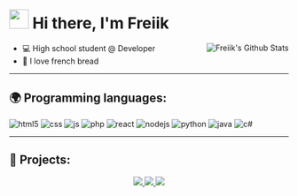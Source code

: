 <h1><img src="https://cdn.discordapp.com/emojis/853981345305722880.gif" width="35"/> Hi there, I'm Freiik</h1>
<img align="right" alt="Freiik's Github Stats" src="https://github-readme-stats.vercel.app/api?username=freiikdev&show_icons=true&hide_border=true&theme=vision-friendly-dark" />

- 💻 High school student @ Developer
- 🥖 I love french bread

---

## 🌍 Programming languages:

<p>
	<img alt="html5" src="https://img.shields.io/badge/-HTML5-E34F26?style=flat-square&logo=html5&logoColor=white" />
	<img alt="css" src="https://img.shields.io/badge/-CSS-00A6FF?style=flat-square&logo=css3&logoColor=white" />
	<img alt="js" src="https://img.shields.io/badge/-Javascript-FFEE00?style=flat-square&logo=javascript&logoColor=black" />
	<img alt="php" src="https://img.shields.io/badge/-PHP-FFB120?style=flat-square&logo=php&logoColor=white" />
	<img alt="react" src="https://img.shields.io/badge/-React-45B8D8?style=flat-square&logo=react&logoColor=white" />
	<img alt="nodejs" src="https://img.shields.io/badge/-NodeJS-43853D?style=flat-square&logo=Node.js&logoColor=white" />
	<img alt="python" src="https://img.shields.io/badge/-Python-21B500?style=flat-square&logo=python&logoColor=white" />
	<img alt="java" src="https://img.shields.io/badge/-Java-4495CF?style=flat-square&logo=java&logoColor=white" />
	<img alt="c#" src="https://img.shields.io/badge/-C%20Sharp-44CF90?style=flat-square&logo=c%20sharp&logoColor=white" />
</p>

---

## 🚩 Projects:

<div align="center"> 
	<a href="https://github.com/FreiikDev/ScreenshotEmbedder">
	<img src="https://github-readme-stats.vercel.app/api/pin/?username=FreiikDev&repo=ScreenshotEmbedder&hide_border=true&theme=vision-friendly-dark" />
	</a>
	<a href="https://github.com/FreiikDev/djs-giveaways">
	<img src="https://github-readme-stats.vercel.app/api/pin/?username=FreiikDev&repo=djs-giveaways&hide_border=true&theme=vision-friendly-dark" />
	</a>
	<a href="https://github.com/FreiikDev/discord-addons">
	<img src="https://github-readme-stats.vercel.app/api/pin/?username=FreiikDev&repo=discord-addons&hide_border=true&theme=vision-friendly-dark" />
	</a>
</div>
